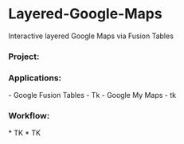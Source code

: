 # Layered-Google-Maps
Interactive layered Google Maps via Fusion Tables



<h3>Project:</h3>

<h3>Applications:</h3>
- Google Fusion Tables
 - Tk
- Google My Maps
 - tk
  
<h3>Workflow:</h3>
* TK
  * TK
